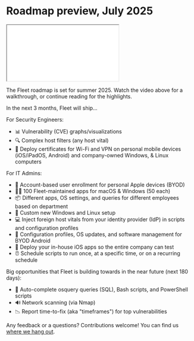 # Roadmap preview, July 2025

<div purpose="embedded-content">
   <iframe src="TODO" allowfullscreen></iframe>
</div>

The Fleet roadmap is set for summer 2025. Watch the video above for a walkthrough, or continue reading for the highlights.

In the next 3 months, Fleet will ship...

For Security Engineers:
- 📊 Vulnerability (CVE) graphs/visualizations
- 🔍 Complex host filters (any host vital)
- 📄 Deploy certificates for Wi-Fi and VPN on personal mobile devices (iOS/iPadOS, Android) and company-owned Windows, & Linux computers

For IT Admins:
- 🍏 Account-based user enrollment for personal Apple devices (BYOD)
- 👨‍💻 100 Fleet-maintained apps for macOS & Windows (50 each)
- 📦 Different apps, OS settings, and queries for different employees based on department
- 👔 Custom new Windows and Linux setup
- 💻 Inject foreign host vitals from your identity provider (IdP) in scripts and configuration profiles
- 🤖 Configuration profiles, OS updates, and software management for BYOD Android
- 🧪 Deploy your in-house iOS apps so the entire company can test
- ⏰ Schedule scripts to run once, at a specific time, or on a recurring schedule

Big opportunities that Fleet is building towards in the near future (next 180 days):
- 🤖 Auto-complete osquery queries (SQL), Bash scripts, and PowerShell scripts
- 🔊 Network scanning (via Nmap)
- 📉 Report time-to-fix (aka "timeframes") for top vulnerabilities

Any feedback or a questions? Contributions welcome! You can find us [where we hang out](https://fleetdm.com/support).

<meta name="category" value="announcements">
<meta name="authorFullName" value="Noah Talerman">
<meta name="authorGitHubUsername" value="noahtalerman">
<meta name="publishedOn" value="2025-07-01">
<meta name="articleTitle" value="Roadmap preview, July 2025">
<meta name="description" value="The product improvements Fleet is currently working on and the 3 biggest open opportunities in the product in the near future.">

